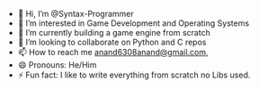 - 👋 Hi, I’m @Syntax-Programmer
- 👀 I’m interested in Game Development and Operating Systems
- 🌱 I’m currently building a game engine from scratch
- 💞️ I’m looking to collaborate on Python and C repos
- 📫 How to reach me anand6308anand@gmail.com,
- 😄 Pronouns: He/Him
- ⚡ Fun fact: I like to write everything from scratch no Libs used.

<!---
Syntax-Programmer/Syntax-Programmer is a ✨ special ✨ repository because its `README.md` (this file) appears on your GitHub profile.
You can click the Preview link to take a look at your changes.
--->
